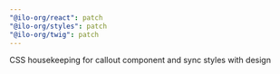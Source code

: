```yaml
---
"@ilo-org/react": patch
"@ilo-org/styles": patch
"@ilo-org/twig": patch
---
```


CSS housekeeping for callout component and sync styles with design
